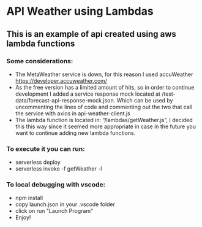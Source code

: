 # API Weather using Lambdas
## This is an example of api created using aws lambda functions

### Some considerations:
* The MetaWeather service is down, for this reason I used accuWeather https://developer.accuweather.com/
* As the free version has a limited amount of hits, so in order to continue development I added a service response mock located at /test-data/forecast-api-response-mock.json. Which can be used by uncommenting the lines of code and commenting out the two that call the service with axios in api-weather-client.js
* The lambda function is located in: “/lambdas/getWeather.js”, I decided this this way since it seemed more appropriate in case in the future you want to continue adding new lambda functions.



### To execute it you can run:
* serverless deploy
* serverless invoke -f getWeather -l

### To local debugging with vscode: 
* npm install
* copy launch.json in your .vscode folder 
* click on run "Launch Program"
* Enjoy! 
